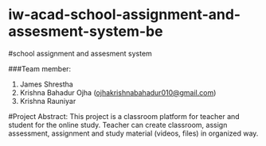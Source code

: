 # iw-acad-school-assignment-and-assesment-system-be

#school assignment and assesment system

###Team member:
1.	James Shrestha
2.	Krishna Bahadur Ojha (ojhakrishnabahadur010@gmail.com)
3.	Krishna Rauniyar

#Project Abstract:
This project is a classroom platform for teacher and student for the online study. Teacher can create classroom, assign assessment, assignment and study material (videos, files) in organized way. 
